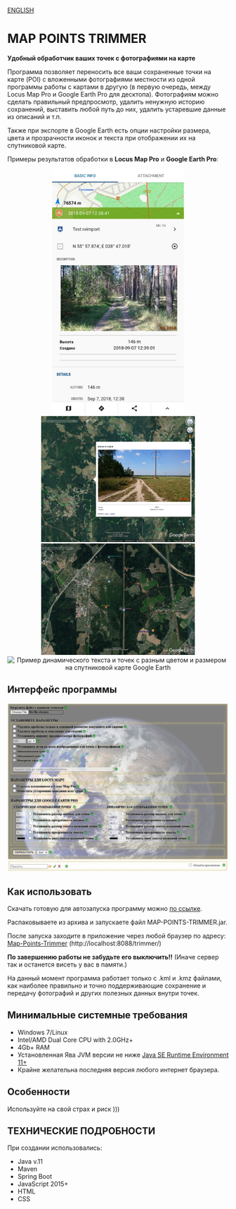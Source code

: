 [ENGLISH](https://github.com/BAXMYPKA/MAP-POINTS-TRIMMER/blob/master/README.md)

# MAP POINTS TRIMMER

**Удобный обработчик ваших точек с фотографиями на карте**

Программа позволяет переносить все ваши сохраненные точки на карте (POI) с вложенными фотографиями местности из одной программы работы с картами в другую (в первую очередь, между Locus Map Pro и Google Earth Pro для десктопа).
Фотографиям можно сделать правильный предпросмотр, удалить ненужную историю сохранений, выставить любой путь до них, удалить устаревшие данные из описаний и т.п.

Также при экспорте в Google Earth есть опции настройки размера, цвета и прозрачности иконок и текста при отображении их на спутниковой карте.

Примеры результатов обработки в **Locus Map Pro** и **Google Earth Pro**:

<p align="center"> <img src="https://github.com/BAXMYPKA/MAP-POINTS-TRIMMER/blob/master/src/main/resources/static/img/locusMapPhotoPoint.jpg" width="300px" alt="Свойства точки с фотографией в Locus Map" title="Отображение фотографии местности в теле описания точки Locus Map"> <img src="https://github.com/BAXMYPKA/MAP-POINTS-TRIMMER/blob/master/src/main/resources/static/img/googleEarthPhoto.jpg" width=350px" alt="Вывод точки с фотографией местности при нажатии на нее в Google Earth Pro" title="Вывод точки с фотографией местности при нажатии на нее в Google Earth Pro"> <img src="https://github.com/BAXMYPKA/MAP-POINTS-TRIMMER/blob/master/src/main/resources/static/img/googleEarthPoints.jpg" width="350px" alt="Пример текста и точек с разным цветом и размером на спутниковой карте Google Earth" title="Пример текста и точек с разным цветом и размером на спутниковой карте Google Earth"><img src="https://github.com/BAXMYPKA/MAP-POINTS-TRIMMER/blob/master/src/main/resources/static/img/GoogleEarthDynamic.gif" width="350px" alt="Пример динамического текста и точек с разным цветом и размером на спутниковой карте Google Earth" title="Пример динамического отображения текста и точек с разным цветом и размером на спутниковой карте Google Earth"></p>

## Интерфейс программы

<img src="https://github.com/BAXMYPKA/MAP-POINTS-TRIMMER/blob/master/src/main/resources/static/img/interfaceScreenshot_ru.jpg" width="950px" alt="Интерфейс программы" title="Интерфейс программы">

## Как использовать

Скачать готовую для автозапуска программу можно [по ссылке](https://github.com/BAXMYPKA/MAP-POINTS-TRIMMER/releases).

Распаковываете из архива и запускаете файл MAP-POINTS-TRIMMER.jar.

После запуска заходите в приложение через любой браузер по адресу: [Map-Points-Trimmer](http://localhost:8088/trimmer/) (http://localhost:8088/trimmer/)

**По завершению работы не забудьте его выключить!!** (Иначе сервер так и останется висеть у вас в памяти.)

На данный момент программа работает только с .kml и .kmz файлами, как наиболее правильно и точно поддерживающие сохранение и передачу фотографий и других полезных данных внутри точек.

## Минимальные системные требования

* Windows 7/Linux
* Intel/AMD Dual Core CPU with 2.0GHz+
* 4Gb+ RAM
* Установленная Ява JVM версии не ниже [Java SE Runtime Environment 11+]( https://www.oracle.com/java/technologies/javase-downloads.html "Where to download and install")
* Крайне желательна последняя версия любого интернет браузера.
 
##  Особенности

Используйте на свой страх и риск )))

## ТЕХНИЧЕСКИЕ ПОДРОБНОСТИ

При создании использовались:
* Java v.11
* Maven
* Spring Boot
* JavaScript 2015+
* HTML
* CSS
